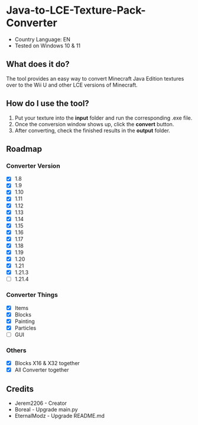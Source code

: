 # Java-to-LCE-Texture-Pack-Converter
- Country Language: EN
- Tested on Windows 10 & 11

## What does it do? 
The tool provides an easy way to convert Minecraft Java Edition textures over to the Wii U and other LCE versions of Minecraft. 

## How do I use the tool?
1. Put your texture into the **input** folder and run the corresponding .exe file.
2. Once the conversion window shows up, click the **convert** button.
3. After converting, check the finished results in the **output** folder.

## Roadmap
### Converter Version
- [x] 1.8
- [x] 1.9
- [x] 1.10
- [x] 1.11
- [x] 1.12
- [x] 1.13
- [x] 1.14
- [x] 1.15
- [x] 1.16
- [x] 1.17
- [x] 1.18
- [x] 1.19
- [x] 1.20
- [x] 1.21
- [x] 1.21.3
- [ ] 1.21.4

### Converter Things
- [x] Items
- [x] Blocks
- [x] Painting
- [x] Particles
- [ ] GUI

### Others
- [x] Blocks X16 & X32 together
- [x] All Converter together

## Credits
- Jerem2206 - Creator
- Boreal - Upgrade main.py
- EternalModz - Upgrade README.md
